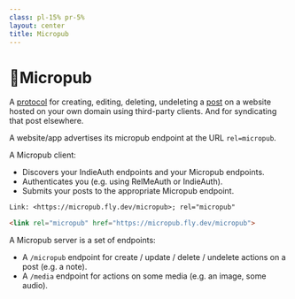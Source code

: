 ```yaml
---
class: pl-15% pr-5%
layout: center
title: Micropub
---
```


<h1>📰Micropub</h1>

<Transform scale="0.9">

A [protocol](https://micropub.spec.indieweb.org/) for creating, editing, deleting, undeleting a [post](https://indieweb.org/post) on a website hosted on your own domain using third-party clients. And for syndicating that post elsewhere.

A <span class="color:accent">website/app</span> advertises its micropub endpoint at the URL <code>rel=micropub</code>.

A <span class="color:accent">Micropub client</span>:

- Discovers your IndieAuth endpoints and your Micropub endpoints.
- Authenticates you (e.g. using RelMeAuth or IndieAuth).
- Submits your posts to the appropriate Micropub endpoint.

```txt
Link: <https://micropub.fly.dev/micropub>; rel="micropub"
```

```html
<link rel="micropub" href="https://micropub.fly.dev/micropub">
```

A <span class="color:accent">Micropub server</span> is a set of endpoints:

- A `/micropub` endpoint for create / update / delete / undelete <span class="color:accent">actions</span> on a post (e.g. a note).
- A `/media` endpoint for actions on some media (e.g. an image, some audio).


</Transform>

<!--
In IndieWeb lingo, a post is any content that will be published at a permalink.

Examples of websites that support Micropub:

- https://indiebookclub.biz/documentation
- <Anchor href="https://github.com/getindiekit/indiekit/" text="Indiekit" />

indiebookclub is an app for keeping track of the books you are reading or want to read. It is primarily intended to help you own your data by posting directly to your own site with Micropub. If your site does not support Micropub yet, you can still post to your indiebookclub profile.

Micropub clients can use IndieAuth for authentication.

The Micropub vocabulary is derived directly from the microformats2 vocabulary. Micropub is meant to be a serialization of Microformats that can be submitted as an HTTP POST. The method for developing new Micropub vocabularies is to look at the Microformats representation and work backwards.

OAuth 2.0 defines three roles: the authorization endpoint, the token endpoint, and the resource server. In the context of the IndieWeb, the "resource server" will most likely be your website and your micropub endpoint.
-->
